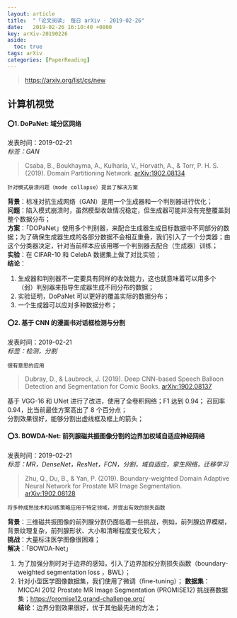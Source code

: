 ```yaml
---
layout: article
title:  "「论文阅读」 每日 arXiv · 2019-02-26"
date:   2019-02-26 16:10:40 +0800
key: arXiv-20190226
aside:
  toc: true
tags: arXiv
categories: [PaperReading]
---
```


><https://arxiv.org/list/cs/new>  

## 计算机视觉
#### :o:1. DoPaNet: 域分区网络
发表时间：2019-02-21   
*标签：GAN*  

<!--more-->

>Csaba, B., Boukhayma, A., Kulharia, V., Horváth, A., & Torr, P. H. S. (2019). Domain Partitioning Network. [arXiv:1902.08134](https://arxiv.org/abs/1902.08134)    

    针对模式崩溃问题（mode collapse）提出了解决方案  

**背景**：标准对抗生成网络（GAN）是用一个生成器和一个判别器进行优化；  
**问题**：陷入模式崩溃时，虽然模型收敛情况稳定，但生成器可能并没有完整覆盖到整个数据分布；  
**方案**：「DOPaNet」使用多个判别器，来配合生成器生成目标数据中不同部分的数据；为了确保生成器生成的各部分数据不会相互重叠，我们引入了一个分类器；由这个分类器决定，针对当前样本应该用哪一个判别器去配合（生成器）训练；    
**实验**：在 CIFAR-10 和 CelebA 数据集上做了对比实验；  
**结论**：  
  1. 生成器和判别器不一定要具有同样的收敛能力，这也就意味着可以用多个（弱）判别器来指导生成器生成不同分布的数据；  
  2.  实验证明，DoPaNet 可以更好的覆盖实际的数据分布；    
  3. 一个生成器可以应对多种数据分布；  

#### :o:2. 基于 CNN 的漫画书对话框检测与分割  
发表时间：2019-02-21   
*标签：检测，分割*    

    很有意思的应用    

>Dubray, D., & Laubrock, J. (2019). Deep CNN-based Speech Balloon Detection and Segmentation for Comic Books. [arXiv:1902.08137](http://arxiv.org/abs/1902.08137)  

基于 VGG-16 和 UNet 进行了改进，使用了全卷积网络；F1 达到 0.94； 召回率 0.94，比当前最佳方案高出了 8 个百分点；  
分割效果很好，能够分割出虚线框及框上的箭头；    

#### :o:3. BOWDA-Net: 前列腺磁共振图像分割的边界加权域自适应神经网络  
发表时间：2019-02-21   
*标签：MR，DenseNet，ResNet，FCN，分割，域自适应，挛生网络，迁移学习*    
>Zhu, Q., Du, B., & Yan, P. (2019). Boundary-weighted Domain Adaptive Neural Network for Prostate MR Image Segmentation. [arXiv:1902.08128](http://arxiv.org/abs/1902.08128)  

    将多种成熟技术和训练策略应用于特定领域，并提出有效的损失函数   

**背景**：三维磁共振图像的前列腺分割仍面临着一些挑战，例如，前列腺边界模糊，背景纹理复杂，前列腺形状、大小和清晰程度变化较大；  
**挑战**：大量标注医学图像很困难；  
**解决**：「BOWDA-Net」   
  1. 为了加强分割时对于边界的感知，引入了边界加权分割损失函数（boundary-weighted segmentation loss ，BWL）；
  2. 针对小型医学图像数据集，我们使用了微调（fine-tuning）；
**数据集**：MICCAI 2012 Prostate MR Image Segmentation (PROMISE12) 挑战赛数据集；<https://promise12.grand-challenge.org/>  
**结论**：边界分割效果很好，优于其他最先进的方法；
